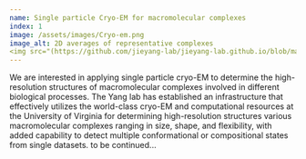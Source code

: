 ```yaml
---
name: Single particle Cryo-EM for macromolecular complexes
index: 1
image: /assets/images/Cryo-em.png
image_alt: 2D averages of representative complexes
<img src="(https://github.com/jieyang-lab/jieyang-lab.github.io/blob/main/assets/images/Cryo-em.png?raw=true)" alt="Test" width="600" height="400">
---
```


We are interested in applying single particle cryo-EM to determine the high-resolution structures of macromolecular complexes involved in different biological processes. The Yang lab has established an infrastructure that effectively utilizes the world-class cryo-EM and computational resources at the University of Virginia for determining high-resolution structures various macromolecular complexes ranging in size, shape, and flexibility, with added capability to detect multiple conformational or compositional states from single datasets. to be continued...
